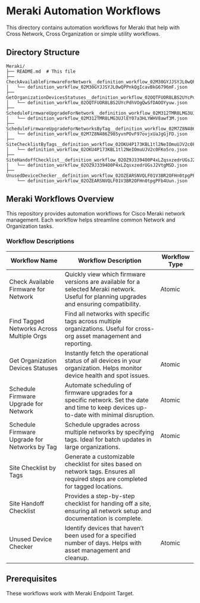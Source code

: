 # Meraki Automation Workflows

This directory contains automation workflows for Meraki that help with Cross Network, Cross Organization or simple utility workflows.

## Directory Structure

```text
Meraki/
├── README.md  # This file
├── CheckAvailableFirmwareForNetwork__definition_workflow_02M30GYJJSYJL0wQPPnkQgIcavBkG6796mF/
│   └── definition_workflow_02M30GYJJSYJL0wQPPnkQgIcavBkG6796mF.json
├── GetOrganizationDevicesStatuses__definition_workflow_02OQTFUOR8LBS2UYcPdhVOgQwSfDAOOYyuw/
│   └── definition_workflow_02OQTFUOR8LBS2UYcPdhVOgQwSfDAOOYyuw.json
├── ScheduleFirmwareUpgradeForNetwork__definition_workflow_02M312TMR8LMG3UJlEY07a3HLYWHV8awf3M/
│   └── definition_workflow_02M312TMR8LMG3UJlEY07a3HLYWHV8awf3M.json
├── ScheduleFirmwareUpgradeForNetworksByTag__definition_workflow_02M7Z8N486Z985yvnPOvF97ovjxUaJgGjFD/
│   └── definition_workflow_02M7Z8N486Z985yvnPOvF97ovjxUaJgGjFD.json
├── SiteChecklistByTags__definition_workflow_02OKU4P173KBL1tl2NeIOmuUJV2c0FKo5ro/
│   └── definition_workflow_02OKU4P173KBL1tl2NeIOmuUJV2c0FKo5ro.json
├── SiteHandoffChecklist__definition_workflow_02OZ9J3394O0P4xLZqsxzedrUGsJ2VtgMSD/
│   └── definition_workflow_02OZ9J3394O0P4xLZqsxzedrUGsJ2VtgMSD.json
├── UnusedDeviceChecker__definition_workflow_02OZEARSNVQLF01V3BR2OFHn0tpgPFb4Uun/
    └── definition_workflow_02OZEARSNVQLF01V3BR2OFHn0tpgPFb4Uun.json
```

## Meraki Workflows Overview

This repository provides automation workflows for Cisco Meraki network management. Each workflow helps streamline common Network and Organization tasks.

### Workflow Descriptions

| Workflow Name                                      | Workflow Description                                                                                       | Workflow Type |
|----------------------------------------------------|-----------------------------------------------------------------------------------------------------------|--------------|
| Check Available Firmware for Network               | Quickly view which firmware versions are available for a selected Meraki network. Useful for planning upgrades and ensuring compatibility. | Atomic       |
| Find Tagged Networks Across Multiple Orgs          | Find all networks with specific tags across multiple organizations. Useful for cross-org asset management and reporting. |              |
| Get Organization Devices Statuses                  | Instantly fetch the operational status of all devices in your organization. Helps monitor device health and spot issues. | Atomic       |
| Schedule Firmware Upgrade for Network              | Automate scheduling of firmware upgrades for a specific network. Set the date and time to keep devices up-to-date with minimal disruption. | Atomic       |
| Schedule Firmware Upgrade for Networks by Tag      | Schedule upgrades across multiple networks by specifying tags. Ideal for batch updates in large organizations. | Atomic       |
| Site Checklist by Tags                             | Generate a customizable checklist for sites based on network tags. Ensures all required steps are completed for tagged locations. |              |
| Site Handoff Checklist                            | Provides a step-by-step checklist for handing off a site, ensuring all network setup and documentation is complete. |              |
| Unused Device Checker                             | Identify devices that haven’t been used for a specified number of days. Helps with asset management and cleanup. | Atomic       |

## Prerequisites

These workflows work with Meraki Endpoint Target.


